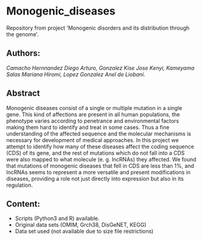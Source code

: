 # Monogenic_diseases
Repository from project 'Monogenic disorders and its distribution through the genome'.

## Authors:   
*Camacho Hernnandez Diego Arturo, Gonzalez Kise Jose Kenyi, Kameyama Salas Mariana Hiromi, Lopez Gonzalez Anel de Liobaní.*

## Abstract    
Monogenic diseases consist of a single or multiple mutation in a single gene. This kind of affections are present in all human populations, the phenotype varies  according to penetrance and environmental factors making them hard to identify and treat in some cases. Thus a fine understanding of the affected sequence and the molecular mechanisms is necessary for development of medical approaches. In this project we attempt to identify how many of these diseases affect the coding sequence (CDS) of its gene, and the rest of mutations which do not fall into a CDS were also mapped to what molecule (e. g. lncRNAs) they affected. We found that mutations of monogenic diseases that fell in CDS are less than 1%, and lncRNAs seems to represent a more versatile and present modifications in diseases, providing a role not just directly into expression but also in its regulation.

## Content: 
  - Scripts (Python3 and R) available.
  - Original data sets (OMIM, Grch38, DisGeNET, KEGG)
  - Data set used (not available due to size file restrictions)
